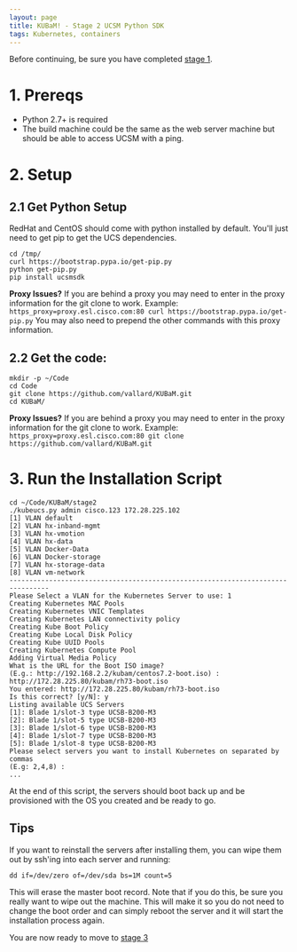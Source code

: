 ```yaml
---
layout: page
title: KUBaM! - Stage 2 UCSM Python SDK
tags: Kubernetes, containers
---
```


Before continuing, be sure you have completed [stage 1](http://localhost:4000/kubam/).  

# 1. Prereqs

* Python 2.7+ is required
* The build machine could be the same as the web server machine but should be able to access UCSM with a ping.

# 2. Setup

## 2.1 Get Python Setup

RedHat and CentOS should come with python installed by default.  You'll just need to get pip to get the UCS dependencies. 

```
cd /tmp/
curl https://bootstrap.pypa.io/get-pip.py
python get-pip.py
pip install ucsmsdk
```

<div class="alert alert-info">
<b>Proxy Issues?</b> If you are behind a proxy you may need to enter in the proxy information for the git clone to work.  Example:   
<code>
https_proxy=proxy.esl.cisco.com:80 curl https://bootstrap.pypa.io/get-pip.py</code>
You may also need to prepend the other commands with this proxy information. 
</div>


## 2.2 Get the code:

```
mkdir -p ~/Code
cd Code
git clone https://github.com/vallard/KUBaM.git
cd KUBaM/
```

<div class="alert alert-info">
<b>Proxy Issues?</b> If you are behind a proxy you may need to enter in the proxy information for the git clone to work.  Example:   
<code>
https_proxy=proxy.esl.cisco.com:80 git clone https://github.com/vallard/KUBaM.git
</code>
</div>



# 3. Run the Installation Script

```
cd ~/Code/KUBaM/stage2
./kubeucs.py admin cisco.123 172.28.225.102
[1] VLAN default
[2] VLAN hx-inband-mgmt
[3] VLAN hx-vmotion
[4] VLAN hx-data
[5] VLAN Docker-Data
[6] VLAN Docker-storage
[7] VLAN hx-storage-data
[8] VLAN vm-network
--------------------------------------------------------------------------------
Please Select a VLAN for the Kubernetes Server to use: 1
Creating Kubernetes MAC Pools
Creating Kubernetes VNIC Templates
Creating Kubernetes LAN connectivity policy
Creating Kube Boot Policy
Creating Kube Local Disk Policy
Creating Kube UUID Pools
Creating Kubernetes Compute Pool
Adding Virtual Media Policy
What is the URL for the Boot ISO image?
(E.g.: http://192.168.2.2/kubam/centos7.2-boot.iso) : http://172.28.225.80/kubam/rh73-boot.iso
You entered: http://172.28.225.80/kubam/rh73-boot.iso
Is this correct? [y/N]: y
Listing available UCS Servers
[1]: Blade 1/slot-3 type UCSB-B200-M3
[2]: Blade 1/slot-5 type UCSB-B200-M3
[3]: Blade 1/slot-6 type UCSB-B200-M3
[4]: Blade 1/slot-7 type UCSB-B200-M3
[5]: Blade 1/slot-8 type UCSB-B200-M3
Please select servers you want to install Kubernetes on separated by commas
(E.g: 2,4,8) :
...
```

At the end of this script, the servers should boot back up and be provisioned with the OS you created and be ready to go. 

## Tips

If you want to reinstall the servers after installing them, you can wipe them out by ssh'ing into each server and running: 

```
dd if=/dev/zero of=/dev/sda bs=1M count=5
```
This will erase the master boot record.  Note that if you do this, be sure you really want to wipe out the machine.  This will make it so you do not need to change the boot order and can simply reboot the server and it will start the installation process again.  

You are now ready to move to [stage 3](https://ciscoucs.github.io/kubam/)




